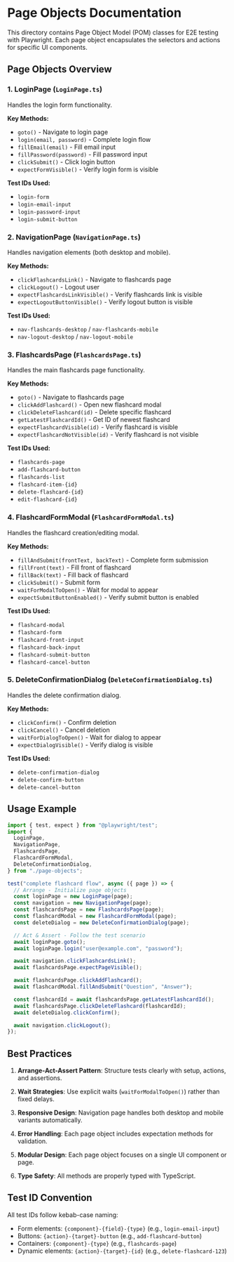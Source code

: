 # Page Objects Documentation

This directory contains Page Object Model (POM) classes for E2E testing with Playwright. Each page object encapsulates the selectors and actions for specific UI components.

## Page Objects Overview

### 1. LoginPage (`LoginPage.ts`)

Handles the login form functionality.

**Key Methods:**

- `goto()` - Navigate to login page
- `login(email, password)` - Complete login flow
- `fillEmail(email)` - Fill email input
- `fillPassword(password)` - Fill password input
- `clickSubmit()` - Click login button
- `expectFormVisible()` - Verify login form is visible

**Test IDs Used:**

- `login-form`
- `login-email-input`
- `login-password-input`
- `login-submit-button`

### 2. NavigationPage (`NavigationPage.ts`)

Handles navigation elements (both desktop and mobile).

**Key Methods:**

- `clickFlashcardsLink()` - Navigate to flashcards page
- `clickLogout()` - Logout user
- `expectFlashcardsLinkVisible()` - Verify flashcards link is visible
- `expectLogoutButtonVisible()` - Verify logout button is visible

**Test IDs Used:**

- `nav-flashcards-desktop` / `nav-flashcards-mobile`
- `nav-logout-desktop` / `nav-logout-mobile`

### 3. FlashcardsPage (`FlashcardsPage.ts`)

Handles the main flashcards page functionality.

**Key Methods:**

- `goto()` - Navigate to flashcards page
- `clickAddFlashcard()` - Open new flashcard modal
- `clickDeleteFlashcard(id)` - Delete specific flashcard
- `getLatestFlashcardId()` - Get ID of newest flashcard
- `expectFlashcardVisible(id)` - Verify flashcard is visible
- `expectFlashcardNotVisible(id)` - Verify flashcard is not visible

**Test IDs Used:**

- `flashcards-page`
- `add-flashcard-button`
- `flashcards-list`
- `flashcard-item-{id}`
- `delete-flashcard-{id}`
- `edit-flashcard-{id}`

### 4. FlashcardFormModal (`FlashcardFormModal.ts`)

Handles the flashcard creation/editing modal.

**Key Methods:**

- `fillAndSubmit(frontText, backText)` - Complete form submission
- `fillFront(text)` - Fill front of flashcard
- `fillBack(text)` - Fill back of flashcard
- `clickSubmit()` - Submit form
- `waitForModalToOpen()` - Wait for modal to appear
- `expectSubmitButtonEnabled()` - Verify submit button is enabled

**Test IDs Used:**

- `flashcard-modal`
- `flashcard-form`
- `flashcard-front-input`
- `flashcard-back-input`
- `flashcard-submit-button`
- `flashcard-cancel-button`

### 5. DeleteConfirmationDialog (`DeleteConfirmationDialog.ts`)

Handles the delete confirmation dialog.

**Key Methods:**

- `clickConfirm()` - Confirm deletion
- `clickCancel()` - Cancel deletion
- `waitForDialogToOpen()` - Wait for dialog to appear
- `expectDialogVisible()` - Verify dialog is visible

**Test IDs Used:**

- `delete-confirmation-dialog`
- `delete-confirm-button`
- `delete-cancel-button`

## Usage Example

```typescript
import { test, expect } from "@playwright/test";
import {
  LoginPage,
  NavigationPage,
  FlashcardsPage,
  FlashcardFormModal,
  DeleteConfirmationDialog,
} from "./page-objects";

test("complete flashcard flow", async ({ page }) => {
  // Arrange - Initialize page objects
  const loginPage = new LoginPage(page);
  const navigation = new NavigationPage(page);
  const flashcardsPage = new FlashcardsPage(page);
  const flashcardModal = new FlashcardFormModal(page);
  const deleteDialog = new DeleteConfirmationDialog(page);

  // Act & Assert - Follow the test scenario
  await loginPage.goto();
  await loginPage.login("user@example.com", "password");

  await navigation.clickFlashcardsLink();
  await flashcardsPage.expectPageVisible();

  await flashcardsPage.clickAddFlashcard();
  await flashcardModal.fillAndSubmit("Question", "Answer");

  const flashcardId = await flashcardsPage.getLatestFlashcardId();
  await flashcardsPage.clickDeleteFlashcard(flashcardId);
  await deleteDialog.clickConfirm();

  await navigation.clickLogout();
});
```

## Best Practices

1. **Arrange-Act-Assert Pattern**: Structure tests clearly with setup, actions, and assertions.

2. **Wait Strategies**: Use explicit waits (`waitForModalToOpen()`) rather than fixed delays.

3. **Responsive Design**: Navigation page handles both desktop and mobile variants automatically.

4. **Error Handling**: Each page object includes expectation methods for validation.

5. **Modular Design**: Each page object focuses on a single UI component or page.

6. **Type Safety**: All methods are properly typed with TypeScript.

## Test ID Convention

All test IDs follow kebab-case naming:

- Form elements: `{component}-{field}-{type}` (e.g., `login-email-input`)
- Buttons: `{action}-{target}-button` (e.g., `add-flashcard-button`)
- Containers: `{component}-{type}` (e.g., `flashcards-page`)
- Dynamic elements: `{action}-{target}-{id}` (e.g., `delete-flashcard-123`)
